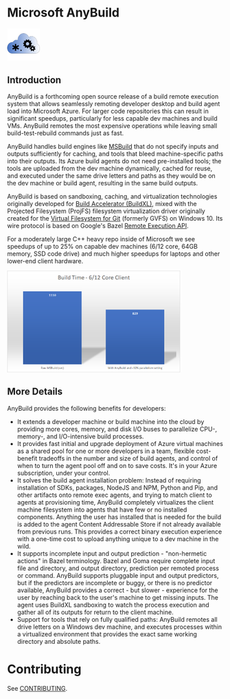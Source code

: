 # Microsoft AnyBuild

<img alt="AnyBuild Icon" src="src/Branding/AnyBuild215x215.png" width=15%>

## Introduction
AnyBuild is a forthcoming open source release of a build remote execution system that allows seamlessly remoting developer desktop and build agent load into Microsoft Azure. For larger code repositories this can result in significant speedups, particularly for less capable dev machines and build VMs. AnyBuild remotes the most expensive operations while leaving small build-test-rebuild commands just as fast.

AnyBuild handles build engines like [MSBuild](https://github.com/Microsoft/MSBuild) that do not specify inputs and outputs sufficiently for caching, and tools that bleed machine-specific paths into their outputs. Its Azure build agents do not need pre-installed tools; the tools are uploaded from the dev machine dynamically, cached for reuse, and executed under the same drive letters and paths as they would be on the dev machine or build agent, resulting in the same build outputs.

AnyBuild is based on sandboxing, caching, and virtualization technologies originally developed for [Build Accelerator (BuildXL)](https://github.com/Microsoft/BuildXL), mixed with the Projected Filesystem (ProjFS) filesystem virtualization driver originally created for the [Virtual Filesystem for Git](https://github.com/Microsoft/VFSForGit) (formerly GVFS) on Windows 10. Its wire protocol is based on Google's Bazel [Remote Execution API](https://github.com/bazelbuild/remote-apis).

For a moderately large C++ heavy repo inside of Microsoft we see speedups of up to 25% on capable dev machines (6/12 core, 64GB memory, SSD code drive) and much higher speedups for laptops and other lower-end client hardware.

<img alt="6/12 Core Comparison" src="docs/images/6CoreComparison.png" width=80%>


## More Details
AnyBuild provides the following benefits for developers:

* It extends a developer machine or build machine into the cloud by providing more cores, memory, and disk I/O buses to parallelize CPU-, memory-, and I/O-intensive build processes.
* It provides fast initial and upgrade deployment of Azure virtual machines as a shared pool for one or more developers in a team, flexible cost-benefit tradeoffs in the number and size of build agents, and control of when to turn the agent pool off and on to save costs. It's in your Azure subscription, under your control.
* It solves the build agent installation problem: Instead of requiring installation of SDKs, packages, NodeJS and NPM, Python and Pip, and other artifacts onto remote exec agents, and trying to match client to agents at provisioning time, AnyBuild completely virtualizes the client machine filesystem into agents that have few or no installed components. Anything the user has installed that is needed for the build is added to the agent Content Addressable Store if not already available from previous runs. This provides a correct binary execution experience with a one-time cost to upload anything unique to a dev machine in the wild.
* It supports incomplete input and output prediction - "non-hermetic actions" in Bazel terminology. Bazel and Goma require complete input file and directory, and output directory, prediction per remoted process or command. AnyBuild supports pluggable input and output predictors, but if the predictors are incomplete or buggy, or there is no predictor available, AnyBuild provides a correct - but slower - experience for the user by reaching back to the user's machine to get missing inputs. The agent uses BuildXL sandboxing to watch the process execution and gather all of its outputs for return to the client machine.
* Support for tools that rely on fully qualified paths: AnyBuild remotes all drive letters on a Windows dev machine, and executes processes within a virtualized environment that provides the exact same working directory and absolute paths.


# Contributing
See [CONTRIBUTING](CONTRIBUTING.md).
